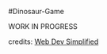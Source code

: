 #Dinosaur-Game

WORK IN PROGRESS

credits: [Web Dev Simplified](https://www.youtube.com/watch?v=47eXVRJKdkU)
